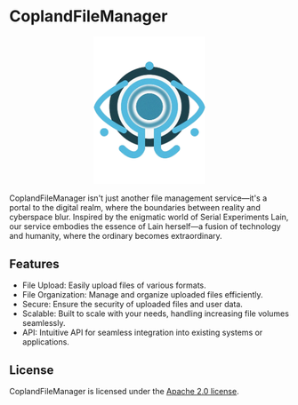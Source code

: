 # CoplandFileManager

<p align="center"><a target="_blank"><img src="./icon.png" width="200"></a></p>


CoplandFileManager isn't just another file management service—it's a portal to the digital realm, where the boundaries between reality and cyberspace blur. Inspired by the enigmatic world of Serial Experiments Lain, our service embodies the essence of Lain herself—a fusion of technology and humanity, where the ordinary becomes extraordinary.

## Features

* File Upload: Easily upload files of various formats.
* File Organization: Manage and organize uploaded files efficiently.
* Secure: Ensure the security of uploaded files and user data.
* Scalable: Built to scale with your needs, handling increasing file volumes seamlessly.
* API: Intuitive API for seamless integration into existing systems or applications.

## License
CoplandFileManager is licensed under the [Apache 2.0 license](./LICENSE).